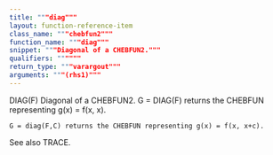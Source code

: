 ```yaml
---
title: """diag"""
layout: function-reference-item
class_name: """chebfun2"""
function_name: """diag"""
snippet: """Diagonal of a CHEBFUN2."""
qualifiers: """"""
return_type: """varargout"""
arguments: """(rhs1)"""
---
```


 DIAG(F)   Diagonal of a CHEBFUN2.
    G = DIAG(F) returns the CHEBFUN representing g(x) = f(x, x).
 
    G = diag(F,C) returns the CHEBFUN representing g(x) = f(x, x+c).
 
  See also TRACE.
